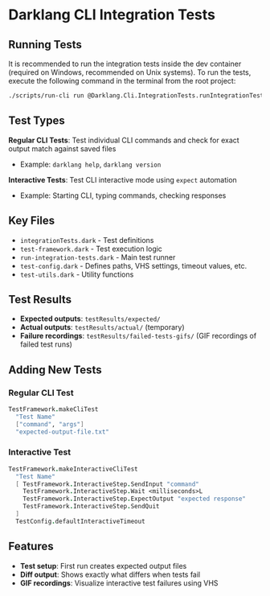 # Darklang CLI Integration Tests

## Running Tests

It is recommended to run the integration tests inside the dev container (required on Windows, recommended on Unix systems).
To run the tests, execute the following command in the terminal from the root project:

```bash
./scripts/run-cli run @Darklang.Cli.IntegrationTests.runIntegrationTests
```

## Test Types

**Regular CLI Tests**: Test individual CLI commands and check for exact output match against saved files

- Example: `darklang help`, `darklang version`

**Interactive Tests**: Test CLI interactive mode using `expect` automation

- Example: Starting CLI, typing commands, checking responses

## Key Files

- `integrationTests.dark` - Test definitions
- `test-framework.dark` - Test execution logic
- `run-integration-tests.dark` - Main test runner
- `test-config.dark` - Defines paths, VHS settings, timeout values, etc.
- `test-utils.dark` - Utility functions

## Test Results

- **Expected outputs**: `testResults/expected/`
- **Actual outputs**: `testResults/actual/` (temporary)
- **Failure recordings**: `testResults/failed-tests-gifs/` (GIF recordings of failed test runs)

## Adding New Tests

### Regular CLI Test

```fsharp
TestFramework.makeCliTest
  "Test Name"
  ["command", "args"]
  "expected-output-file.txt"
```

### Interactive Test

```fsharp
TestFramework.makeInteractiveCliTest
  "Test Name"
  [ TestFramework.InteractiveStep.SendInput "command"
    TestFramework.InteractiveStep.Wait <milliseconds>L
    TestFramework.InteractiveStep.ExpectOutput "expected response"
    TestFramework.InteractiveStep.SendQuit
  ]
  TestConfig.defaultInteractiveTimeout
```

## Features

- **Test setup**: First run creates expected output files
- **Diff output**: Shows exactly what differs when tests fail
- **GIF recordings**: Visualize interactive test failures using VHS
